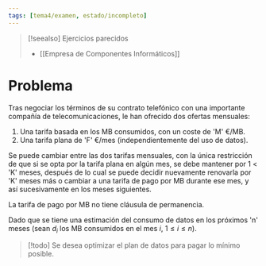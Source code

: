 ```yaml
---
tags: [tema4/examen, estado/incompleto]
---
```

> [!seealso] Ejercicios parecidos
> - [[Empresa de Componentes Informáticos]]

# Problema

Tras negociar los términos de su contrato telefónico con una importante compañía de telecomunicaciones, le han ofrecido dos ofertas mensuales:

1. Una tarifa basada en los MB consumidos, con un coste de 'M' €/MB.
2. Una tarifa plana de 'F' €/mes (independientemente del uso de datos).

Se puede cambiar entre las dos tarifas mensuales, con la única restricción de que si se opta por la tarifa plana en algún mes, se debe mantener por 1 < 'K' meses, después de lo cual se puede decidir nuevamente renovarla por 'K' meses más o cambiar a una tarifa de pago por MB durante ese mes, y así sucesivamente en los meses siguientes.

La tarifa de pago por MB no tiene cláusula de permanencia.

Dado que se tiene una estimación del consumo de datos en los próximos 'n' meses
(sean $d_i$ los MB consumidos en el mes $i$, $1 \leq i \leq n$).

> [!todo] Se desea optimizar el plan de datos para pagar lo mínimo posible.
